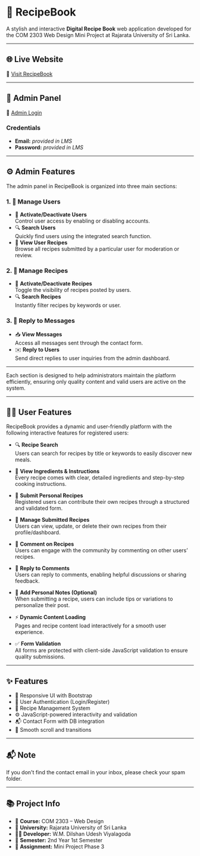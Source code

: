 # 📖 RecipeBook

A stylish and interactive **Digital Recipe Book** web application developed for the COM 2303 Web Design Mini Project at Rajarata University of Sri Lanka.

---

## 🌐 Live Website

🔗 [Visit RecipeBook](http://recipebook.fwh.is/Project---Phase-3/index.php)

---

## 🔐 Admin Panel

🔗 [Admin Login](http://recipebook.fwh.is/Project---Phase-3/AdminPanel/adminSignIn.php)

### Credentials
- **Email:** *provided in LMS*
- **Password:** *provided in LMS*

---

## ⚙️ Admin Features

The admin panel in RecipeBook is organized into three main sections:

### 1. 👤 Manage Users
- 🔄 **Activate/Deactivate Users**  
  Control user access by enabling or disabling accounts.
- 🔍 **Search Users**  
  Quickly find users using the integrated search function.
- 📄 **View User Recipes**  
  Browse all recipes submitted by a particular user for moderation or review.

### 2. 🍳 Manage Recipes
- 🔄 **Activate/Deactivate Recipes**  
  Toggle the visibility of recipes posted by users.
- 🔍 **Search Recipes**  
  Instantly filter recipes by keywords or user.

### 3. 💬 Reply to Messages
- 📥 **View Messages**  
  Access all messages sent through the contact form.
- ✉️ **Reply to Users**  
  Send direct replies to user inquiries from the admin dashboard.

---

Each section is designed to help administrators maintain the platform efficiently, ensuring only quality content and valid users are active on the system.

---

## 👨‍🍳 User Features

RecipeBook provides a dynamic and user-friendly platform with the following interactive features for registered users:

- 🔍 **Recipe Search**  
  Users can search for recipes by title or keywords to easily discover new meals.

- 📖 **View Ingredients & Instructions**  
  Every recipe comes with clear, detailed ingredients and step-by-step cooking instructions.

- 📝 **Submit Personal Recipes**  
  Registered users can contribute their own recipes through a structured and validated form.

- 🧾 **Manage Submitted Recipes**  
  Users can view, update, or delete their own recipes from their profile/dashboard.

- 💬 **Comment on Recipes**  
  Users can engage with the community by commenting on other users’ recipes.

- 🔁 **Reply to Comments**  
  Users can reply to comments, enabling helpful discussions or sharing feedback.

- 🧠 **Add Personal Notes (Optional)**  
  When submitting a recipe, users can include tips or variations to personalize their post.

- ⚡ **Dynamic Content Loading**  
  Pages and recipe content load interactively for a smooth user experience.

- ✅ **Form Validation**  
  All forms are protected with client-side JavaScript validation to ensure quality submissions.

---

## ✨ Features

- 🎨 Responsive UI with Bootstrap  
- 🔐 User Authentication (Login/Register)  
- 🍲 Recipe Management System  
- ⚙️ JavaScript-powered interactivity and validation  
- 📬 Contact Form with DB integration  
- 🎯 Smooth scroll and transitions  

---

## 📬 Note

If you don't find the contact email in your inbox, please check your spam folder.

---

## 📚 Project Info

- 📘 **Course:** COM 2303 – Web Design  
- 🏫 **University:** Rajarata University of Sri Lanka  
- 👨‍🎓 **Developer:** W.M. Dilshan Udesh Viyalagoda 
- 📅 **Semester:** 2nd Year 1st Semester  
- 📝 **Assignment:** Mini Project Phase 3


